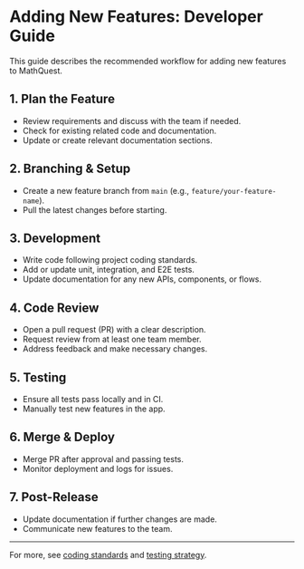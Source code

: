 # Adding New Features: Developer Guide

This guide describes the recommended workflow for adding new features to MathQuest.

## 1. Plan the Feature
- Review requirements and discuss with the team if needed.
- Check for existing related code and documentation.
- Update or create relevant documentation sections.

## 2. Branching & Setup
- Create a new feature branch from `main` (e.g., `feature/your-feature-name`).
- Pull the latest changes before starting.

## 3. Development
- Write code following project coding standards.
- Add or update unit, integration, and E2E tests.
- Update documentation for any new APIs, components, or flows.

## 4. Code Review
- Open a pull request (PR) with a clear description.
- Request review from at least one team member.
- Address feedback and make necessary changes.

## 5. Testing
- Ensure all tests pass locally and in CI.
- Manually test new features in the app.

## 6. Merge & Deploy
- Merge PR after approval and passing tests.
- Monitor deployment and logs for issues.

## 7. Post-Release
- Update documentation if further changes are made.
- Communicate new features to the team.

---

For more, see [coding standards](../reference/coding-standards.md) and [testing strategy](../testing/testing-strategy.md).
